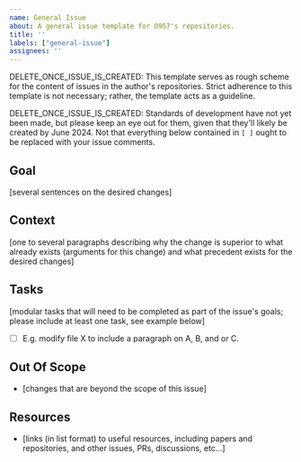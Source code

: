 ```yaml
---
name: General Issue
about: A general issue template for O957's repositories.
title: ''
labels: ["general-issue"]
assignees: ''
---
```


DELETE_ONCE_ISSUE_IS_CREATED: This template serves as rough scheme for the content of issues in the author's repositories. Strict adherence to this template is not necessary; rather, the template acts as a guideline.

DELETE_ONCE_ISSUE_IS_CREATED: Standards of development have not yet been made, but please keep an eye out for them, given that they'll likely be created by June 2024. Not that everything below contained in `[ ]` ought to be replaced with your issue comments.

## Goal

[several sentences on the desired changes]

## Context

[one to several paragraphs describing why the change is superior to what already exists (arguments for this change) and what precedent exists for the desired changes]

## Tasks

[modular tasks that will need to be completed as part of the issue's goals; please include at least one task, see example below]

- [ ] E.g. modify file X to include a paragraph on A, B, and or C.

## Out Of Scope

- [changes that are beyond the scope of this issue]

## Resources

- [links (in list format) to useful resources, including papers and repositories, and other issues, PRs, discussions, etc...]
